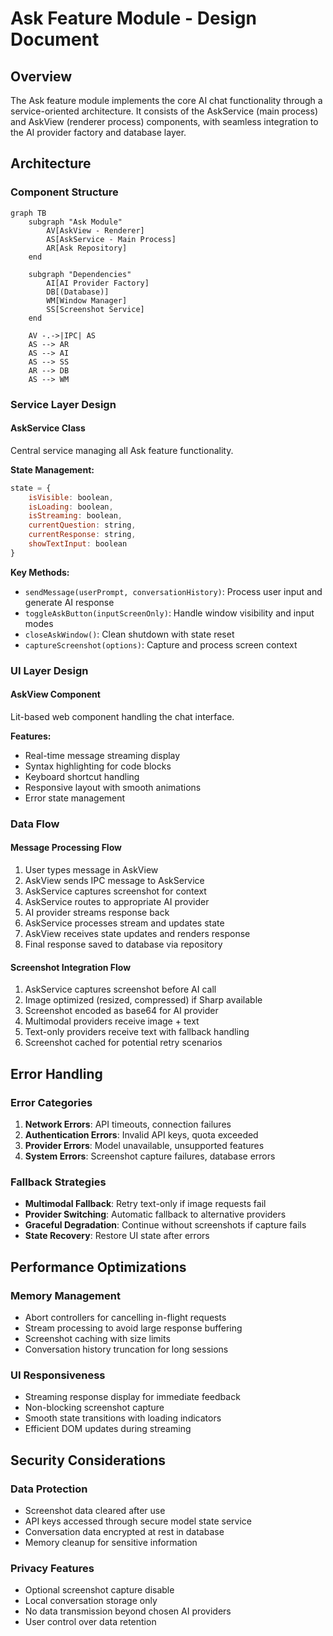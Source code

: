 # Ask Feature Module - Design Document

## Overview

The Ask feature module implements the core AI chat functionality through a service-oriented architecture. It consists of the AskService (main process) and AskView (renderer process) components, with seamless integration to the AI provider factory and database layer.

## Architecture

### Component Structure

```mermaid
graph TB
    subgraph "Ask Module"
        AV[AskView - Renderer]
        AS[AskService - Main Process]
        AR[Ask Repository]
    end
    
    subgraph "Dependencies"
        AI[AI Provider Factory]
        DB[(Database)]
        WM[Window Manager]
        SS[Screenshot Service]
    end
    
    AV -.->|IPC| AS
    AS --> AR
    AS --> AI
    AS --> SS
    AR --> DB
    AS --> WM
```

### Service Layer Design

#### AskService Class
Central service managing all Ask feature functionality.

**State Management:**
```javascript
state = {
    isVisible: boolean,
    isLoading: boolean,
    isStreaming: boolean,
    currentQuestion: string,
    currentResponse: string,
    showTextInput: boolean
}
```

**Key Methods:**
- `sendMessage(userPrompt, conversationHistory)`: Process user input and generate AI response
- `toggleAskButton(inputScreenOnly)`: Handle window visibility and input modes
- `closeAskWindow()`: Clean shutdown with state reset
- `captureScreenshot(options)`: Capture and process screen context

### UI Layer Design

#### AskView Component
Lit-based web component handling the chat interface.

**Features:**
- Real-time message streaming display
- Syntax highlighting for code blocks
- Keyboard shortcut handling
- Responsive layout with smooth animations
- Error state management

### Data Flow

#### Message Processing Flow
1. User types message in AskView
2. AskView sends IPC message to AskService
3. AskService captures screenshot for context
4. AskService routes to appropriate AI provider
5. AI provider streams response back
6. AskService processes stream and updates state
7. AskView receives state updates and renders response
8. Final response saved to database via repository

#### Screenshot Integration Flow
1. AskService captures screenshot before AI call
2. Image optimized (resized, compressed) if Sharp available
3. Screenshot encoded as base64 for AI provider
4. Multimodal providers receive image + text
5. Text-only providers receive text with fallback handling
6. Screenshot cached for potential retry scenarios

## Error Handling

### Error Categories
1. **Network Errors**: API timeouts, connection failures
2. **Authentication Errors**: Invalid API keys, quota exceeded  
3. **Provider Errors**: Model unavailable, unsupported features
4. **System Errors**: Screenshot capture failures, database errors

### Fallback Strategies
- **Multimodal Fallback**: Retry text-only if image requests fail
- **Provider Switching**: Automatic fallback to alternative providers
- **Graceful Degradation**: Continue without screenshots if capture fails
- **State Recovery**: Restore UI state after errors

## Performance Optimizations

### Memory Management
- Abort controllers for cancelling in-flight requests
- Stream processing to avoid large response buffering
- Screenshot caching with size limits
- Conversation history truncation for long sessions

### UI Responsiveness
- Streaming response display for immediate feedback
- Non-blocking screenshot capture
- Smooth state transitions with loading indicators
- Efficient DOM updates during streaming

## Security Considerations

### Data Protection
- Screenshot data cleared after use
- API keys accessed through secure model state service
- Conversation data encrypted at rest in database
- Memory cleanup for sensitive information

### Privacy Features
- Optional screenshot capture disable
- Local conversation storage only
- No data transmission beyond chosen AI providers
- User control over data retention